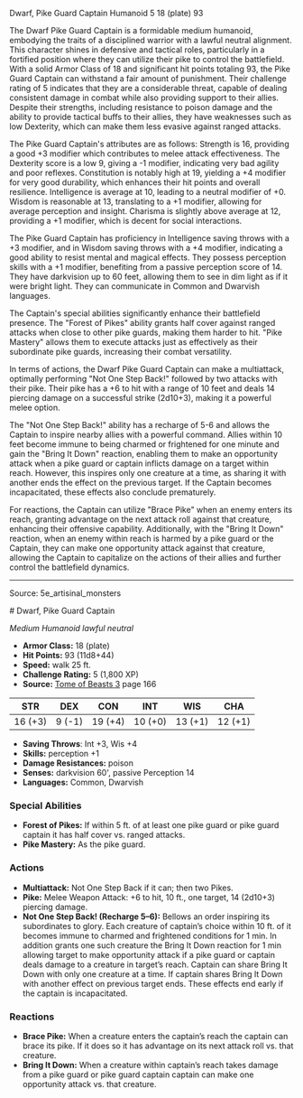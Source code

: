 <MonsterName/>Dwarf, Pike Guard Captain</MonsterName>
<CreatureType/>Humanoid</CreatureType>
<CR/>5</CR>
<AC/>18 (plate)</AC>
<HP/>93</HP>
<summary>The Dwarf Pike Guard Captain is a formidable medium humanoid, embodying the traits of a disciplined warrior with a lawful neutral alignment. This character shines in defensive and tactical roles, particularly in a fortified position where they can utilize their pike to control the battlefield. With a solid Armor Class of 18 and significant hit points totaling 93, the Pike Guard Captain can withstand a fair amount of punishment. Their challenge rating of 5 indicates that they are a considerable threat, capable of dealing consistent damage in combat while also providing support to their allies. Despite their strengths, including resistance to poison damage and the ability to provide tactical buffs to their allies, they have weaknesses such as low Dexterity, which can make them less evasive against ranged attacks. </summary>

<detail>

The Pike Guard Captain's attributes are as follows: Strength is 16, providing a good +3 modifier which contributes to melee attack effectiveness. The Dexterity score is a low 9, giving a -1 modifier, indicating very bad agility and poor reflexes. Constitution is notably high at 19, yielding a +4 modifier for very good durability, which enhances their hit points and overall resilience. Intelligence is average at 10, leading to a neutral modifier of +0. Wisdom is reasonable at 13, translating to a +1 modifier, allowing for average perception and insight. Charisma is slightly above average at 12, providing a +1 modifier, which is decent for social interactions.

The Pike Guard Captain has proficiency in Intelligence saving throws with a +3 modifier, and in Wisdom saving throws with a +4 modifier, indicating a good ability to resist mental and magical effects. They possess perception skills with a +1 modifier, benefiting from a passive perception score of 14. They have darkvision up to 60 feet, allowing them to see in dim light as if it were bright light. They can communicate in Common and Dwarvish languages.

The Captain's special abilities significantly enhance their battlefield presence. The "Forest of Pikes" ability grants half cover against ranged attacks when close to other pike guards, making them harder to hit. "Pike Mastery" allows them to execute attacks just as effectively as their subordinate pike guards, increasing their combat versatility.

In terms of actions, the Dwarf Pike Guard Captain can make a multiattack, optimally performing "Not One Step Back!" followed by two attacks with their pike. Their pike has a +6 to hit with a range of 10 feet and deals 14 piercing damage on a successful strike (2d10+3), making it a powerful melee option.

The "Not One Step Back!" ability has a recharge of 5-6 and allows the Captain to inspire nearby allies with a powerful command. Allies within 10 feet become immune to being charmed or frightened for one minute and gain the "Bring It Down" reaction, enabling them to make an opportunity attack when a pike guard or captain inflicts damage on a target within reach. However, this inspires only one creature at a time, as sharing it with another ends the effect on the previous target. If the Captain becomes incapacitated, these effects also conclude prematurely.

For reactions, the Captain can utilize "Brace Pike" when an enemy enters its reach, granting advantage on the next attack roll against that creature, enhancing their offensive capability. Additionally, with the "Bring It Down" reaction, when an enemy within reach is harmed by a pike guard or the Captain, they can make one opportunity attack against that creature, allowing the Captain to capitalize on the actions of their allies and further control the battlefield dynamics.</detail>



---

Source: 5e_artisinal_monsters

<statblock>
# Dwarf, Pike Guard Captain

*Medium* *Humanoid* *lawful neutral*

- **Armor Class:** 18 (plate)
- **Hit Points:** 93 (11d8+44)
- **Speed:** walk 25 ft.
- **Challenge Rating:** 5 (1,800 XP)
- **Source:** [Tome of Beasts 3](https://koboldpress.com/kpstore/product/tome-of-beasts-3-for-5th-edition/) page 166

| STR | DEX | CON | INT | WIS | CHA |
| --- | --- | --- | --- | --- | --- |
| 16 (+3) | 9 (-1) | 19 (+4) | 10 (+0) | 13 (+1) | 12 (+1) |

- **Saving Throws**: Int +3, Wis +4
- **Skills:** perception +1
- **Damage Resistances:** poison
- **Senses:** darkvision 60', passive Perception 14
- **Languages:** Common, Dwarvish

### Special Abilities

- **Forest of Pikes:** If within 5 ft. of at least one pike guard or pike guard captain it has half cover vs. ranged attacks.
- **Pike Mastery:** As the pike guard.

### Actions

- **Multiattack:** Not One Step Back if it can; then two Pikes.
- **Pike:** Melee Weapon Attack: +6 to hit, 10 ft., one target, 14 (2d10+3) piercing damage.
- **Not One Step Back! (Recharge 5–6):** Bellows an order inspiring its subordinates to glory. Each creature of captain’s choice within 10 ft. of it becomes immune to charmed and frightened conditions for 1 min. In addition grants one such creature the Bring It Down reaction for 1 min allowing target to make opportunity attack if a pike guard or captain deals damage to a creature in target’s reach. Captain can share Bring It Down with only one creature at a time. If captain shares Bring It Down with another effect on previous target ends. These effects end early if the captain is incapacitated.

### Reactions

- **Brace Pike:** When a creature enters the captain’s reach the captain can brace its pike. If it does so it has advantage on its next attack roll vs. that creature.
- **Bring It Down:** When a creature within captain’s reach takes damage from a pike guard or pike guard captain captain can make one opportunity attack vs. that creature.


</statblock>


